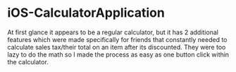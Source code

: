 # iOS-CalculatorApplication
At first glance it appears to be a regular calculator, but it has 2 additional features which were made specifically for friends that constantly needed to calculate sales tax/their total on an item after its discounted. They were too lazy to do the math so I made the process as easy as one button click within the calculator.
